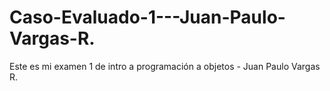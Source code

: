 # Caso-Evaluado-1---Juan-Paulo-Vargas-R.
Este es mi examen 1 de intro a programación a objetos - Juan Paulo Vargas R.
